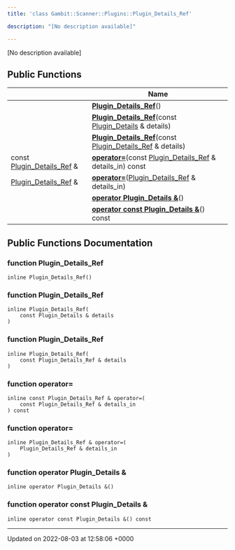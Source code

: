```yaml
---
title: 'class Gambit::Scanner::Plugins::Plugin_Details_Ref'

description: "[No description available]"

---
```









[No description available]

## Public Functions

|                | Name           |
| -------------- | -------------- |
| | **[Plugin_Details_Ref](/documentation/code/gambit_sphinx/classes/classgambit_1_1scanner_1_1plugins_1_1plugin__details__ref/#function-plugin-details-ref)**() |
| | **[Plugin_Details_Ref](/documentation/code/gambit_sphinx/classes/classgambit_1_1scanner_1_1plugins_1_1plugin__details__ref/#function-plugin-details-ref)**(const [Plugin_Details](/documentation/code/gambit_sphinx/classes/structgambit_1_1scanner_1_1plugins_1_1plugin__details/) & details) |
| | **[Plugin_Details_Ref](/documentation/code/gambit_sphinx/classes/classgambit_1_1scanner_1_1plugins_1_1plugin__details__ref/#function-plugin-details-ref)**(const [Plugin_Details_Ref](/documentation/code/gambit_sphinx/classes/classgambit_1_1scanner_1_1plugins_1_1plugin__details__ref/) & details) |
| const [Plugin_Details_Ref](/documentation/code/gambit_sphinx/classes/classgambit_1_1scanner_1_1plugins_1_1plugin__details__ref/) & | **[operator=](/documentation/code/gambit_sphinx/classes/classgambit_1_1scanner_1_1plugins_1_1plugin__details__ref/#function-operator=)**(const [Plugin_Details_Ref](/documentation/code/gambit_sphinx/classes/classgambit_1_1scanner_1_1plugins_1_1plugin__details__ref/) & details_in) const |
| [Plugin_Details_Ref](/documentation/code/gambit_sphinx/classes/classgambit_1_1scanner_1_1plugins_1_1plugin__details__ref/) & | **[operator=](/documentation/code/gambit_sphinx/classes/classgambit_1_1scanner_1_1plugins_1_1plugin__details__ref/#function-operator=)**([Plugin_Details_Ref](/documentation/code/gambit_sphinx/classes/classgambit_1_1scanner_1_1plugins_1_1plugin__details__ref/) & details_in) |
| | **[operator Plugin_Details &](/documentation/code/gambit_sphinx/classes/classgambit_1_1scanner_1_1plugins_1_1plugin__details__ref/#function-operator-plugin-details-&)**() |
| | **[operator const Plugin_Details &](/documentation/code/gambit_sphinx/classes/classgambit_1_1scanner_1_1plugins_1_1plugin__details__ref/#function-operator-const-plugin-details-&)**() const |

## Public Functions Documentation

### function Plugin_Details_Ref

```
inline Plugin_Details_Ref()
```


### function Plugin_Details_Ref

```
inline Plugin_Details_Ref(
    const Plugin_Details & details
)
```


### function Plugin_Details_Ref

```
inline Plugin_Details_Ref(
    const Plugin_Details_Ref & details
)
```


### function operator=

```
inline const Plugin_Details_Ref & operator=(
    const Plugin_Details_Ref & details_in
) const
```


### function operator=

```
inline Plugin_Details_Ref & operator=(
    Plugin_Details_Ref & details_in
)
```


### function operator Plugin_Details &

```
inline operator Plugin_Details &()
```


### function operator const Plugin_Details &

```
inline operator const Plugin_Details &() const
```


-------------------------------

Updated on 2022-08-03 at 12:58:06 +0000